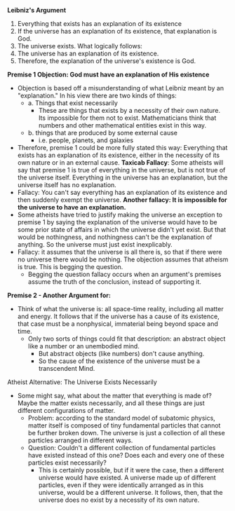 **Leibniz's Argument**
1. Everything that exists has an explanation of its existence
2. If the universe has an explanation of its existence, that explanation is God.
3. The universe exists.
What logically follows:
4. The universe has an explanation of its existence.
5. Therefore, the explanation of the universe's existence is God. 

**Premise 1 Objection: God must have an explanation of His existence**
- Objection is based off a misunderstanding of what Leibniz meant by an "explanation." In his view there are two kinds of things:
    - a. Things that exist necessarily 
        - These are things that exists by a necessity of their own nature. Its impossible for them not to exist. Mathematicians think that numbers and other mathematical entities exist in this way. 
    - b. things that are produced by some external cause
        - i.e. people, planets, and galaxies
- Therefore, premise 1 could be more fully stated this way: Everything that exists has an explanation of its existence, either in the necessity of its own nature or in an external cause. 
**Taxicab Fallacy**: Some atheists will say that premise 1 is true of everything in the universe, but is not true of the universe itself. Everything in the universe has an explanation, but the universe itself has no explanation. 
- Fallacy: You can't say everything has an explanation of its existence and then suddenly exempt the universe. 
**Another fallacy: It is impossible for the universe to have an explanation.**
- Some atheists have tried to justify making the universe an exception to premise 1 by saying the explanation of the universe would have to be some prior state of affairs in which the universe didn't yet exist. But that would be nothingness, and nothingness can't be the explanation of anything. So the universe must just exist inexplicably. 
- Fallacy: it assumes that the universe is all there is, so that if there were no universe there would be nothing. The objection assumes that atheism is true. This is begging the question. 
    - Begging the question fallacy occurs when an argument's premises assume the truth of the conclusion, instead of supporting it. 

**Premise 2 - Another Argument for:**
- Think of what the universe is: all space-time reality, including all matter and energy. It follows that if the universe has a cause of its existence, that case must be a nonphysical, immaterial being beyond space and time. 
    - Only two sorts of things could fit that description: an abstract object like a number or an unembodied mind. 
        - But abstract objects (like numbers) don't cause anything.
        - So the cause of the existence of the universe must be a transcendent Mind. 

Atheist Alternative: The Universe Exists Necessarily
- Some might say, what about the matter that everything is made of? Maybe the matter exists necessarily, and all these things are just different configurations of matter.
    - Problem: according to the standard model of subatomic physics, matter itself is composed of tiny fundamental particles that cannot be further broken down. The universe is just a collection of all these particles arranged in different ways. 
    - Question: Couldn't a different collection of fundamental particles have existed instead of this one? Does each and every one of these particles exist necessarily? 
        - This is certainly possible, but if it were the case, then a different universe would have existed. A universe made up of different particles, even if they were identically arranged as in this universe, would be a different universe. It follows, then, that the universe does no exist by a necessity of its own nature. 
